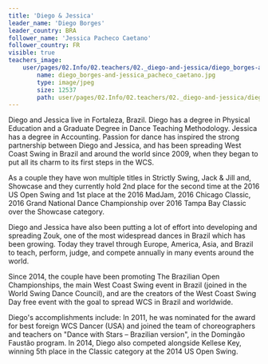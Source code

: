 ```yaml
---
title: 'Diego & Jessica'
leader_name: 'Diego Borges'
leader_country: BRA
follower_name: 'Jessica Pacheco Caetano'
follower_country: FR
visible: true
teachers_image:
    user/pages/02.Info/02.teachers/02._diego-and-jessica/diego_borges-and-jessica_pacheco_caetano.jpg:
        name: diego_borges-and-jessica_pacheco_caetano.jpg
        type: image/jpeg
        size: 12537
        path: user/pages/02.Info/02.teachers/02._diego-and-jessica/diego_borges-and-jessica_pacheco_caetano.jpg
---
```


Diego and Jessica live in Fortaleza, Brazil. Diego has a degree in Physical Education and a Graduate Degree in Dance Teaching Methodology. Jessica has a degree in Accounting. Passion for dance has inspired the strong partnership between Diego and Jessica, and has been spreading West Coast Swing in Brazil and around the world since 2009, when they began to put all its charm to its first steps in the WCS.

As a couple they have won multiple titles in Strictly Swing, Jack & Jill and, Showcase and they currently hold 2nd place for the second time at the 2016 US Open Swing and 1st place at the 2016 MadJam, 2016 Chicago Classic, 2016 Grand National Dance Championship over 2016 Tampa Bay Classic over the Showcase category.

Diego and Jessica have also been putting a lot of effort into developing and spreading Zouk, one of the most widespread dances in Brazil which has been growing. Today they travel through Europe, America, Asia, and Brazil to teach, perform, judge, and compete annually in many events around the world.

Since 2014, the couple have been promoting The Brazilian Open Championships, the main West Coast Swing event in Brazil (joined in the World Swing Dance Council), and are the creators of the West Coast Swing Day free event with the goal to spread WCS in Brazil and worldwide.

Diego's accomplishments include: In 2011, he was nominated for the award for best foreign WCS Dancer (USA) and joined the team of choreographers and teachers on "Dance with Stars – Brazilian version", in the Domingão Faustão program. In 2014, Diego also competed alongside Kellese Key, winning 5th place in the Classic category at the 2014 US Open Swing. 